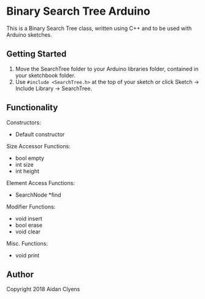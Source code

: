# Binary Search Tree Arduino
This is a Binary Search Tree class, written using C++ and to be used with Arduino sketches.

## Getting Started
1. Move the SearchTree folder to your Arduino libraries folder, contained in your sketchbook folder.
2. Use `#include <SearchTree.h>` at the top of your sketch or click Sketch -> Include Library -> SearchTree.

## Functionality
Constructors:
- Default constructor

Size Accessor Functions:
- bool empty
- int size
- int height

Element Access Functions:
- SearchNode *find

Modifier Functions:
- void insert
- bool erase
- void clear

Misc. Functions:
- void print

## Author
Copyright 2018 Aidan Clyens
